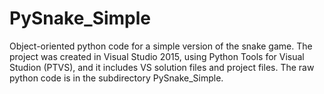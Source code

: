 # PySnake_Simple
Object-oriented python code for a simple version of the snake game. The project was created in Visual Studio 2015, using Python Tools for Visual Studion (PTVS), and it includes VS solution files and project files. The raw python code is in the subdirectory PySnake_Simple.
